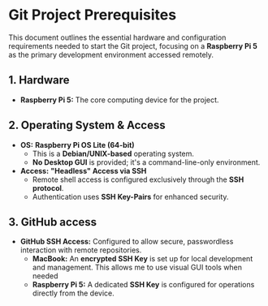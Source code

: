 # Git Project Prerequisites
This document outlines the essential hardware and configuration requirements needed to start the Git project, focusing on a **Raspberry Pi 5** as the primary development environment accessed remotely.

## 1. Hardware
* **Raspberry Pi 5:** The core computing device for the project.

## 2. Operating System & Access
* **OS:** **Raspberry Pi OS Lite (64-bit)**
    * This is a **Debian/UNIX-based** operating system.
    * **No Desktop GUI** is provided; it's a command-line-only environment.
* **Access:** **"Headless" Access via SSH**
    * Remote shell access is configured exclusively through the **SSH protocol**.
    * Authentication uses **SSH Key-Pairs** for enhanced security.

## 3. GitHub access
* **GitHub SSH Access:** Configured to allow secure, passwordless interaction with remote repositories.
    * **MacBook:** An **encrypted SSH Key** is set up for local development and management. This allows me to use visual GUI tools when needed
    * **Raspberry Pi 5:** A dedicated **SSH Key** is configured for operations directly from the device.
